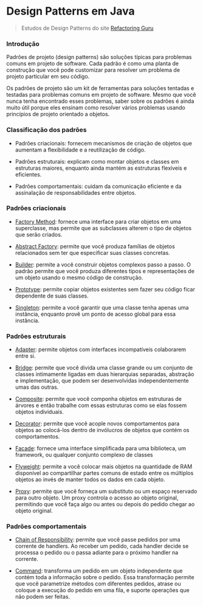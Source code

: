 # Design Patterns em Java

> Estudos de Design Patterns do site [Refactoring Guru](https://refactoring.guru/pt-br/design-patterns)

### Introdução

Padrões de projeto (design patterns) são soluções típicas para problemas comuns em projeto de software. Cada padrão é como uma planta de construção que você pode customizar para resolver um problema de projeto particular em seu código.

Os padrões de projeto são um kit de ferramentas para soluções tentadas e testadas para problemas comuns em projeto de software. Mesmo que você nunca tenha encontrado esses problemas, saber sobre os padrões é ainda muito útil porque eles ensinam como resolver vários problemas usando princípios de projeto orientado a objetos.

### Classificação dos padrões

- Padrões criacionais: fornecem mecanismos de criação de objetos que aumentam a flexibilidade e a reutilização de código.


- Padrões estruturais: explicam como montar objetos e classes em estruturas maiores, enquanto ainda mantém as estruturas flexíveis e eficientes.


- Padrões comportamentais: cuidam da comunicação eficiente e da assinalação de responsabilidades entre objetos.

### Padrões criacionais

- [Factory Method](factoryMethod.md): fornece uma interface para criar objetos em uma superclasse, mas permite que as subclasses alterem o tipo de objetos que serão criados.


- [Abstract Factory](abstractFactory.md): permite que você produza famílias de objetos relacionados sem ter que especificar suas classes concretas.


- [Builder](builder.md): permite a você construir objetos complexos passo a passo. O padrão permite que você produza diferentes tipos e representações de um objeto usando o mesmo código de construção.


- [Prototype](prototype.md): permite copiar objetos existentes sem fazer seu código ficar dependente de suas classes.


- [Singleton](singleton.md): permite a você garantir que uma classe tenha apenas uma instância, enquanto provê um ponto de acesso global para essa instância.

### Padrões estruturais

- [Adapter](adapter.md): permite objetos com interfaces incompatíveis colaborarem entre si.


- [Bridge](bridge.md): permite que você divida uma classe grande ou um conjunto de classes intimamente ligadas em duas hierarquias separadas, abstração e implementação, que podem ser desenvolvidas independentemente umas das outras.


- [Composite](composite.md): permite que você componha objetos em estruturas de árvores e então trabalhe com essas estruturas como se elas fossem objetos individuais.


- [Decorator](decorator.md): permite que você acople novos comportamentos para objetos ao colocá-los dentro de invólucros de objetos que contém os comportamentos.


- [Facade](facade.md): fornece uma interface simplificada para uma biblioteca, um framework, ou qualquer conjunto complexo de classes


- [Flyweight](flyweight.md): permite a você colocar mais objetos na quantidade de RAM disponível ao compartilhar partes comuns de estado entre os múltiplos objetos ao invés de manter todos os dados em cada objeto.


- [Proxy](proxy.md): permite que você forneça um substituto ou um espaço reservado para outro objeto. Um proxy controla o acesso ao objeto original, permitindo que você faça algo ou antes ou depois do pedido chegar ao objeto original.


### Padrões comportamentais

- [Chain of Responsibility](chainOfResponsibility.md): permite que você passe pedidos por uma corrente de handlers. Ao receber um pedido, cada handler decide se processa o pedido ou o passa adiante para o próximo handler na corrente.


- [Command](command.md): transforma um pedido em um objeto independente que contém toda a informação sobre o pedido. Essa transformação permite que você parametrize métodos com diferentes pedidos, atrase ou coloque a execução do pedido em uma fila, e suporte operações que não podem ser feitas.

